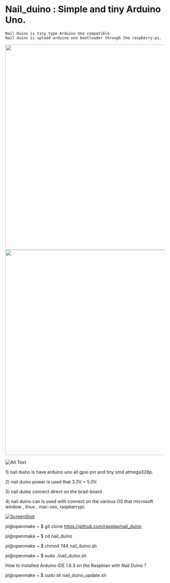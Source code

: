 # Nail_duino : Simple and tiny Arduino Uno.

```
Nail Duino is tiny type Arduino Uno compatible.
Nail duino is upload arduino uno bootloader through the raspberry-pi. 
```

<img src="http://www.rasplay.org/wp-content/uploads/nail_duino_1.jpg" width="650">

<img src="http://www.rasplay.org/wp-content/uploads/nail_duino_31.jpg" width="650">

![Alt Text](http://www.rasplay.org/wp-content/uploads/nail_duino_61.jpg)

<p>1) nail duino is have arduino uno all gpio pin and tiny smd atmega328p.</p>
<p>2) nail duino power is used  that 3.3V ~ 5.0V.</p>
<p>3) nail duino connect direct on the brad-board .</p>
<p>4) nail duino can is used with connect on the various OS that microsoft window , linux , mac-osx, raspberrypi.</p>

[![ScreenShot](http://www.rasplay.org/wp-content/uploads/25.jpg)](https://www.youtube.com/watch?v=vQyZlNaWGlg)

pi@openmake ~ $ git clone https://github.com/rasplay/nail_duino

pi@openmake ~ $ cd nail_duino

pi@openmake ~ $ chmod 744 nail_duino.sh

pi@openmake ~ $ sudo ./nail_duino.sh

How to installed Arduino IDE 1.6.3 on the Raspbian with Nail Duino ? 

pi@openmake ~ $ sudo sh nail_duino_update.sh
